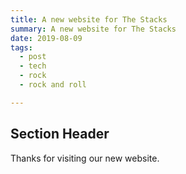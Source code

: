 ```yaml
---
title: A new website for The Stacks
summary: A new website for The Stacks
date: 2019-08-09
tags:
  - post
  - tech
  - rock
  - rock and roll

---
```



## Section Header

Thanks for visiting our new website. 

